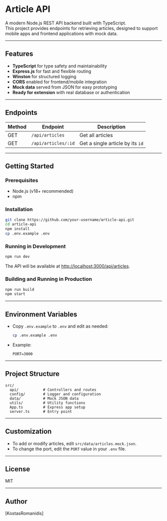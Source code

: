 # Article API

A modern Node.js REST API backend built with TypeScript.  
This project provides endpoints for retrieving articles, designed to support mobile apps and frontend applications with mock data.

---

## Features

- **TypeScript** for type safety and maintainability
- **Express.js** for fast and flexible routing
- **Winston** for structured logging
- **CORS** enabled for frontend/mobile integration
- **Mock data** served from JSON for easy prototyping
- **Ready for extension** with real database or authentication

---

## Endpoints

| Method | Endpoint            | Description                       |
|--------|---------------------|-----------------------------------|
| GET    | `/api/articles`     | Get all articles                  |
| GET    | `/api/articles/:id` | Get a single article by its `id`  |

---

## Getting Started

### Prerequisites

- Node.js (v18+ recommended)
- npm

### Installation

```bash
git clone https://github.com/your-username/article-api.git
cd article-api
npm install
cp .env.example .env
```

### Running in Development

```bash
npm run dev
```

The API will be available at [http://localhost:3000/api/articles](http://localhost:3000/api/articles).

### Building and Running in Production

```bash
npm run build
npm start
```

---

## Environment Variables

- Copy `.env.example` to `.env` and edit as needed:
  ```bash
  cp .env.example .env
  ```
- Example:
  ```
  PORT=3000
  ```

---

## Project Structure

```
src/
  api/           # Controllers and routes
  config/        # Logger and configuration
  data/          # Mock JSON data
  utils/         # Utility functions
  App.ts         # Express app setup
  server.ts      # Entry point
```

---

## Customization

- To add or modify articles, edit `src/data/articles.mock.json`.
- To change the port, edit the `PORT` value in your `.env` file.

---

## License

MIT

---

## Author

[KostasRomanidis]